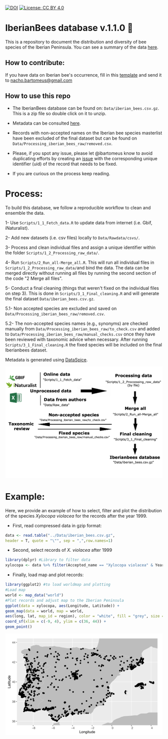 [![DOI](https://zenodo.org/badge/DOI/10.5281/zenodo.6354502.svg)](https://doi.org/10.5281/zenodo.6354502)
[![License: CC BY 4.0](https://img.shields.io/badge/License-CC_BY_4.0-lightgrey.svg)](https://creativecommons.org/licenses/by/4.0/)

# IberianBees database v.1.1.0 :bee:

This is a repository to document the distribution and diversity of bee species of the Iberian Peninsula. You can see a summary of the data [here](https://github.com/ibartomeus/IberianBees/blob/master/Manuscript/Summary/Summary.md).   

## How to contribute:

If you have data on Iberian bee's occurrence, fill in this [template](https://github.com/ibartomeus/IberianBees/blob/master/Add_New_Data_Template_English_Version.xlsx) and send it to nacho.bartomeus@gmail.com

## How to use this repo  

- The IberianBees database can be found on: `Data/iberian_bees.csv.gz`. This is a zip file so double click on it to unzip.

- Metadata can be consulted [here](https://rawcdn.githack.com/ibartomeus/IberianBees/987975d72eb13a83b3fd1a9844997de4bfe475d6/Data/metadata/index.html). 


- Records with non-accepted names on the Iberian bee species masterlist have been excluded of the final dataset but can be found on `Data/Processing_iberian_bees_raw/removed.csv`. 

- Please, if you spot any issue, please let @ibartomeus know to avoid duplicating efforts by creating an [issue](https://github.com/ibartomeus/IberianBees/issues) with the corresponding unique identifier (uid) of the record that needs to be fixed.

- If you are curious on the process keep reading.

# Process:

To build this database, we follow a reproducible workflow to clean and ensemble the data.  

1- Use `Scripts/1_1_Fetch_data.R` to update data from internet (i.e. Gbif, iNaturalist).

2- Add new datasets (i.e. csv files) locally to `Data/Rawdata/csvs/`.

3- Process and clean individual files and assign a unique identifier within the folder `Scripts/1_2_Processing_raw_data/`.

4- Run `Scripts/2_Run_all-Merge_all.R`. This will run all individual files in `Scripts/1_2_Processing_raw_data/`and bind the data. The data can be merged directly without running all files by running the second section of the code "2 Merge all files".

5- Conduct a final cleaning (things that weren't fixed on the individual files on step 3). This is done in `Scripts/3_1_Final_cleaning.R` and will generate the final dataset `Data/iberian_bees.csv.gz`.

5.1- Non accepted species are excluded and saved on `Data/Processing_iberian_bees_raw/removed.csv`. 

5.2- The non-accepted species names (e.g., synonyms) are checked manually from `Data/Processing_iberian_bees_raw/to_check.csv` and added to `Data/Processing_iberian_bees_raw/manual_checks.csv` once they have been reviewed with taxonomic advice when necessary.  After running `Scripts/3_1_Final_cleaning.R` the fixed species will be included on the final Iberianbees dataset.

Metadata is generated using [DataSpice](https://github.com/ropensci/dataspice).

![](Manuscript/Summary/summary_repo.png)

# Example:

Here, we provide an example of how to select, filter and plot the distribution of the species _Xylocopa violacea_ for the records after the year 1999.

- First, read compressed data in gzip format:
```r
data <- read.table("../Data/iberian_bees.csv.gz", 
header = T, quote = "\"", sep = ",",row.names=1)
```
- Second, select records of _X. violacea_ after 1999

```r
library(dplyr) #Library to filter data
xylocopa <- data %>% filter(Accepted_name == "Xylocopa violacea" & Year > 1999)
```
- Finally, load map and plot records:

```r
library(ggplot2) #to load worldmap and plotting
#Load map
world <- map_data("world")
#Plot records and adjust map to the Iberian Peninsula
ggplot(data = xylocopa, aes(Longitude, Latitude)) +
geom_map(data = world, map = world,
aes(long, lat, map_id = region), color = "white", fill = "grey", size = 0.1) +
coord_sf(xlim = c(-9, 4), ylim = c(36, 44)) +
geom_point() 
```

![](Manuscript/Summary/xylocopa_map.png)


